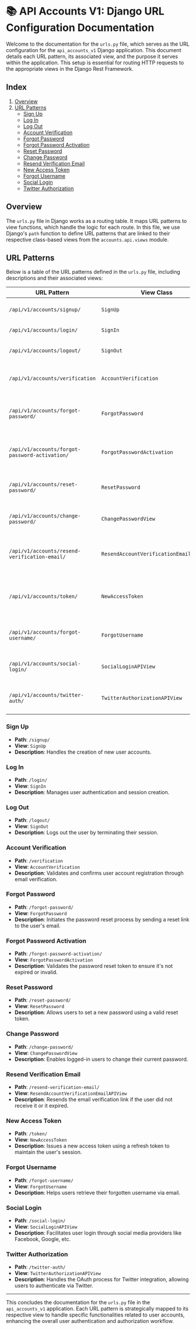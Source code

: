 # 📚 API Accounts V1: Django URL Configuration Documentation

Welcome to the documentation for the `urls.py` file, which serves as the URL configuration for the `api_accounts_v1` Django application. This document details each URL pattern, its associated view, and the purpose it serves within the application. This setup is essential for routing HTTP requests to the appropriate views in the Django Rest Framework.

## Index
1. [Overview](#overview)
2. [URL Patterns](#url-patterns)
   - [Sign Up](#sign-up)
   - [Log In](#log-in)
   - [Log Out](#log-out)
   - [Account Verification](#account-verification)
   - [Forgot Password](#forgot-password)
   - [Forgot Password Activation](#forgot-password-activation)
   - [Reset Password](#reset-password)
   - [Change Password](#change-password)
   - [Resend Verification Email](#resend-verification-email)
   - [New Access Token](#new-access-token)
   - [Forgot Username](#forgot-username)
   - [Social Login](#social-login)
   - [Twitter Authorization](#twitter-authorization)

## Overview

The `urls.py` file in Django works as a routing table. It maps URL patterns to view functions, which handle the logic for each route. In this file, we use Django's `path` function to define URL patterns that are linked to their respective class-based views from the `accounts.api.views` module.

## URL Patterns

Below is a table of the URL patterns defined in the `urls.py` file, including descriptions and their associated views:

| URL Pattern                      | View Class                            | Description                                                                 |
|----------------------------------|---------------------------------------|-----------------------------------------------------------------------------|
| `/api/v1/accounts/signup/`       | `SignUp`                              | Endpoint for user registration.                                             |
| `/api/v1/accounts/login/`        | `SignIn`                              | Endpoint for user login.                                                    |
| `/api/v1/accounts/logout/`       | `SignOut`                             | Endpoint for logging out the user.                                          |
| `/api/v1/accounts/verification`  | `AccountVerification`                 | Endpoint for verifying user accounts.                                       |
| `/api/v1/accounts/forgot-password/` | `ForgotPassword`                   | Endpoint for initiating the password reset process.                         |
| `/api/v1/accounts/forgot-password-activation/` | `ForgotPasswordActivation` | Endpoint for validating token for password reset.                           |
| `/api/v1/accounts/reset-password/` | `ResetPassword`                     | Endpoint for resetting the user's password.                                 |
| `/api/v1/accounts/change-password/` | `ChangePasswordView`               | Endpoint for changing the user's password.                                  |
| `/api/v1/accounts/resend-verification-email/` | `ResendAccountVerificationEmailAPIView` | Endpoint to resend account verification email.               |
| `/api/v1/accounts/token/`        | `NewAccessToken`                      | Endpoint for obtaining a new access token using a refresh token.            |
| `/api/v1/accounts/forgot-username/` | `ForgotUsername`                  | Endpoint for retrieving a forgotten username.                               |
| `/api/v1/accounts/social-login/` | `SocialLoginAPIView`                  | Endpoint for logging in via social media accounts.                          |
| `/api/v1/accounts/twitter-auth/` | `TwitterAuthorizationAPIView`         | Endpoint for Twitter account authorization.                                 |

### Sign Up
- **Path**: `/signup/`
- **View**: `SignUp`
- **Description**: Handles the creation of new user accounts.

### Log In
- **Path**: `/login/`
- **View**: `SignIn`
- **Description**: Manages user authentication and session creation.

### Log Out
- **Path**: `/logout/`
- **View**: `SignOut`
- **Description**: Logs out the user by terminating their session.

### Account Verification
- **Path**: `/verification`
- **View**: `AccountVerification`
- **Description**: Validates and confirms user account registration through email verification.

### Forgot Password
- **Path**: `/forgot-password/`
- **View**: `ForgotPassword`
- **Description**: Initiates the password reset process by sending a reset link to the user's email.

### Forgot Password Activation
- **Path**: `/forgot-password-activation/`
- **View**: `ForgotPasswordActivation`
- **Description**: Validates the password reset token to ensure it's not expired or invalid.

### Reset Password
- **Path**: `/reset-password/`
- **View**: `ResetPassword`
- **Description**: Allows users to set a new password using a valid reset token.

### Change Password
- **Path**: `/change-password/`
- **View**: `ChangePasswordView`
- **Description**: Enables logged-in users to change their current password.

### Resend Verification Email
- **Path**: `/resend-verification-email/`
- **View**: `ResendAccountVerificationEmailAPIView`
- **Description**: Resends the email verification link if the user did not receive it or it expired.

### New Access Token
- **Path**: `/token/`
- **View**: `NewAccessToken`
- **Description**: Issues a new access token using a refresh token to maintain the user's session.

### Forgot Username
- **Path**: `/forgot-username/`
- **View**: `ForgotUsername`
- **Description**: Helps users retrieve their forgotten username via email.

### Social Login
- **Path**: `/social-login/`
- **View**: `SocialLoginAPIView`
- **Description**: Facilitates user login through social media providers like Facebook, Google, etc.

### Twitter Authorization
- **Path**: `/twitter-auth/`
- **View**: `TwitterAuthorizationAPIView`
- **Description**: Handles the OAuth process for Twitter integration, allowing users to authenticate via Twitter.

---

This concludes the documentation for the `urls.py` file in the `api_accounts_v1` application. Each URL pattern is strategically mapped to its respective view to handle specific functionalities related to user accounts, enhancing the overall user authentication and authorization workflow.